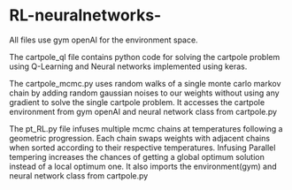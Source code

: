 # RL-neuralnetworks-
All files use gym openAI for the environment space.

The cartpole_ql file contains python code for solving the cartpole problem using Q-Learning and Neural networks implemented using keras.

The cartpole_mcmc.py uses random walks of a single monte carlo markov chain by adding random gaussian noises to our weights without using any gradient to solve the single cartpole problem. It accesses the cartpole environment from gym openAI and neural network class from cartpole.py

The pt_RL.py file infuses multiple mcmc chains at temperatures following a geometric progression. Each chain swaps weights with adjacent chains when sorted according to their respective temperatures. Infusing Parallel tempering increases the chances of getting a global optimum solution instead of a local optimum one. It also imports the environment(gym) and neural network class from cartpole.py


